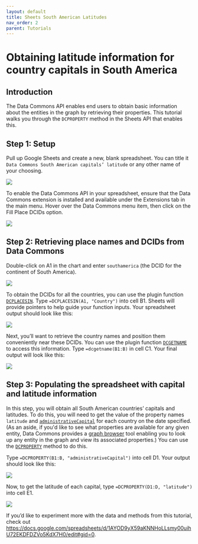 ```yaml
---
layout: default
title: Sheets South American Latitudes
nav_order: 2
parent: Tutorials
---
```


# Obtaining latitude information for country capitals in South America

## Introduction
The Data Commons API enables end users to obtain basic information about the entities in the graph by retrieving their properties. This tutorial walks you through the `DCPROPERTY` method in the Sheets API that enables this. 

## Step 1: Setup
Pull up Google Sheets and create a new, blank spreadsheet. You can title it `Data Commons South American capitals’ latitude` or any other name of your choosing.

![](/assets/images/tutorials/sheets_latitude_tutorial_1.png)

To enable the Data Commons API in your spreadsheet, ensure that the Data Commons extension is installed and available under the Extensions tab in the main menu. Hover over the Data Commons menu item, then click on the Fill Place DCIDs option.

 ![](/assets/images/tutorials/sheets_latitude_tutorial_2.png)

## Step 2: Retrieving place names and DCIDs from Data Commons
Double-click on A1 in the chart and enter `southamerica` (the DCID for the continent of South America).

![](/assets/images/tutorials/sheets_latitude_tutorial_3.png)

To obtain the DCIDs for all the countries, you can use the plugin function [`DCPLACESIN`](/api/sheets/places_in.html). Type `=DCPLACESIN(A1, "Country")` into cell B1. Sheets will provide pointers to help guide your function inputs. Your spreadsheet output should look like this:

![](/assets/images/tutorials/sheets_latitude_tutorial_4.png)

Next, you’ll want to retrieve the country names and position them conveniently near these DCIDs. You can use the plugin function [`DCGETNAME`](/api/sheets/get_name.html) to access this information. Type `=dcgetname(B1:B)` in cell C1. Your final output will look like this:

![](/assets/images/tutorials/sheets_latitude_tutorial_5.png)

## Step 3: Populating the spreadsheet with capital and latitude information
In this step, you will obtain all South American countries’ capitals and latitudes. To do this, you will need to get the value of the property names `latitude` and [`administrativeCapital`](https://datacommons.org/browser/administrativeCapital) for each country on the date specified. (As an aside, if you'd like to see what properties are available for any given entity, Data Commons provides a [graph browser](https://datacommons.org/browser) tool enabling you to look up any entity in the graph and view its associated properties.) You can use the [`DCPROPERTY`](/api/sheets/get_property.html) method to do this.

Type `=DCPROPERTY(B1:B, "administrativeCapital")` into cell D1. Your output should look like this:

![](/assets/images/tutorials/sheets_latitude_tutorial_6.png)

Now, to get the latitude of each capital, type `=DCPROPERTY(D1:D, "latitude")` into cell E1.

![](/assets/images/tutorials/sheets_latitude_tutorial_7.png)

If you’d like to experiment more with the data and methods from this tutorial, check out <https://docs.google.com/spreadsheets/d/1AYOD9yX59aKNNHoLLsmy00uihU72EKDFDZVo5KdX7H0/edit#gid=0>.
